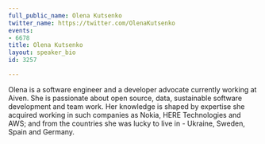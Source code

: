 ```yaml
---
full_public_name: Olena Kutsenko
twitter_name: https://twitter.com/OlenaKutsenko
events:
- 6678
title: Olena Kutsenko
layout: speaker_bio
id: 3257

---
```

Olena is a software engineer and a developer advocate currently working at Aiven. She is passionate about open source, data, sustainable software development and team work. Her knowledge is shaped by expertise she acquired working in such companies as Nokia, HERE Technologies and AWS; and from the countries she was lucky to live in - Ukraine, Sweden, Spain and Germany.
